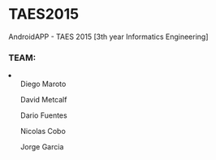 # TAES2015
AndroidAPP - TAES 2015 [3th year Informatics Engineering]<br>
<h3>TEAM:</h3>
<li>
<ul>Diego Maroto</ul>
<ul>David Metcalf</ul>
<ul>Dario Fuentes</ul>
<ul>Nicolas Cobo</ul>
<ul>Jorge Garcia</ul>
</li>
